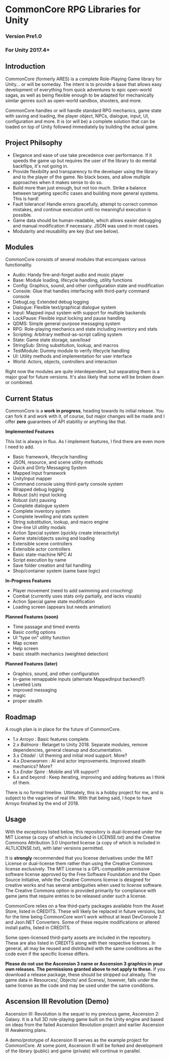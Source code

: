 # CommonCore RPG Libraries for Unity
### Version Pre1.0
### For Unity 2017.4+

## Introduction

CommonCore (formerly ARES) is a complete Role-Playing Game library for Unity... or will be someday. The intent is to provide a base that allows easy development of everything from quick adventures to epic open-world sagas, as well as being flexible enough to be adapted for mechanically similar genres such as open-world sandbox, shooters, and more.

CommonCore handles or will handle standard RPG mechanics, game state with saving and loading, the player object, NPCs, dialogue, input, UI, configuration and more. It is (or will be) a complete solution that can be loaded on top of Unity followed immediately by building the actual game.

## Project Philsophy


* Elegance and ease of use take precedence over performance. If it speeds the game up but requires the user of the library to do mental backflips, it's not going in.
* Provide flexibility and transparency to the developer using the library and to the player of the game. No black boxes, and allow multiple approaches when it makes sense to do so.
* Build more than just enough, but not too much. Strike a balance between targeting specific cases and building more general systems. This is hard!
* Fault tolerance! Handle errors gracefully, attempt to correct common mistakes, and continue execution until no meaningful execution is possible.
* Game data should be human-readable, which allows easier debugging and manual modification if necessary. JSON was used in most cases.
* Modularity and reusability are key (but see below).

## Modules

CommonCore consists of several modules that encompass various functionality.

* Audio: Handy fire-and-forget audio and music player
* Base: Module loading, lifecycle handling, utility functions
* Config: Graphics, sound, and other configuration state and modification
* Console: Glue that handles interfacing with third-party command console
* DebugLog: Extended debug logging
* Dialogue: Flexible text/graphical dialogue system
* Input: Mapped input system with support for multiple backends
* LockPause: Flexible input locking and pause handling
* QDMS: Simple general-purpose messaging system
* RPG: Role-playing mechanics and state including inventory and stats
* Scripting: Arbitrary method-as-script calling system
* State: Game state storage, save/load
* StringSub: String substitution, lookup, and macros
* TestModule: Dummy module to verify lifecycle handling
* UI: Utility methods and implementation for user interface
* World: Actors, objects, controllers and interaction

Right now the modules are quite interdependent, but separating them is a major goal for future versions. It's also likely that some will be broken down or combined.

## Current Status

CommonCore is a **work in progress**, heading towards its initial release. You can fork it and work with it, of course, but major changes will be made and I offer **zero** guarantees of API stability or anything like that.

**Implemented Features**

This list is always in flux. As I implement features, I find there are even more I need to add.

* Basic framework, lifecycle handling
* JSON, resource, and scene utility methods
* Quick and Dirty Messaging System
* Mapped Input framework
* UnityInput mapper
* Command console using third-party console system
* Wrapped debug logging
* Robust (ish) input locking
* Robust (ish) pausing
* Complete dialogue system
* Complete inventory system
* Complete levelling and stats system
* String substitution, lookup, and macro engine
* One-line UI utility modals
* Action Special system (quickly create interactivity)
* Game state/objects saving and loading
* Extensible scene controllers
* Extensible actor controllers
* Basic state-machine NPC AI
* Script execution by name
* Save folder creation and fail handling
* Shop/container system (same base logic)

**In-Progress Features**

* Player movement (need to add swimming and crouching)
* Combat (currently uses stats only partially, and lacks visuals)
* Action Special game state modification
* Loading screen (appears but needs animation)

**Planned Features (soon)**

* Time passage and timed events
* Basic config options
* UI "type on" utility function
* Map screen
* Help screen
* basic stealth mechanics (weighted detection)

**Planned Features (later)**

* Graphics, sound, and other configuration
* In-game remappable inputs (alternate MappedInput backend?)
* Levelled Lists
* improved messaging
* magic
* proper stealth


## Roadmap

A rough plan is in place for the future of CommonCore.

* 1.x _Arroyo_ : Basic features complete.
* 2.x _Balmora_ : Retarget to Unity 2018. Separate modules, remove dependencies, general cleanup and documentation.
* 3.x _Citadel_ : UI theming and initial mod support. More?
* 4.x _Downwarren_ : AI and actor improvements. Improved stealth mechanics? More?
* 5.x _Endar Spire_ : Mobile and VR support?
* 6.x and beyond : Keep iterating, improving and adding features as I think of them.

There is no formal timeline. Ultimately, this is a hobby project for me, and is subject to the vagaries of real life. With that being said, I hope to have Arroyo finished by the end of 2018.

## Usage

With the exceptions listed below, this repository is dual-licensed under the MIT License (a copy of which is included in LICENSE.txt) and the Creative Commons Attribution 3.0 Unported license (a copy of which is included in ALTLICENSE.txt), with later versions permitted.

It is **strongly** recommended that you license derivatives under the MIT License or dual-license them rather than using the Creative Commons license exclusively. The MIT License is a GPL-compatible permissive software license approved by the Free Software Foundation and the Open Source Initiative, while the Creative Commons license is designed for creative works and has several ambiguities when used to license software. The Creative Commons option is provided primarily for compliance with game jams that require entries to be released under such a license.

CommonCore relies on a few third-party packages available from the Asset Store, listed in CREDITS. These will likely be replaced in future versions, but for the time being CommonCore won't work without at least DevConsole 2 and Json.NET Converters. Some of these require modifications or altered install paths, listed in CREDITS.

Some open-licensed third-party assets are included in the repository. These are also listed in CREDITS along with their respective licenses. In general, all may be reused and distributed with the same conditions as the code even if the specific license differs.

**Please do not use the Ascension 3 name or Ascension 3 graphics in your own releases. The permissions granted above to not apply to these.** If you download a release package, these should be stripped out already. The game data in Resources/, Objects/ and Scenes/, however, falls under the same license as the code and may be used under the same conditions.

## Ascension III Revolution (Demo)

Ascension III: Revolution is the sequel to my previous game, Ascension 2: Galaxy. It is a full 3D role-playing game built on the Unity engine and based on ideas from the failed Ascension Revolution project and earlier Ascension III Awakening plans. 

A demo/prototype of Ascension III serves as the example project for CommonCore. At some point, Ascension III will be forked and development of the library (public) and game (private) will continue in parallel.

